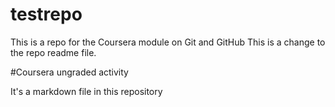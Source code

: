 # testrepo
This is a repo for the Coursera module on Git and GitHub
This is a change to the repo readme file.

#Coursera ungraded activity

It's a markdown file in this repository
